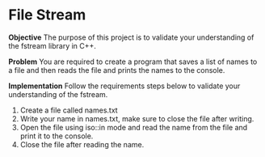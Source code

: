 # File Stream

**Objective**
The purpose of this project is to validate your understanding of the fstream library in C++.



**Problem**
You are required to create a program that saves a list of names to a file and then reads the file and prints the names to the console.

**Implementation**
Follow the requirements steps below to validate your understanding of the fstream.

1. Create a file called names.txt
2. Write your name in names.txt, make sure to close the file after writing.
3. Open the file using iso::in mode and read the name from the file and print it to the console.
4. Close the file after reading the name.

